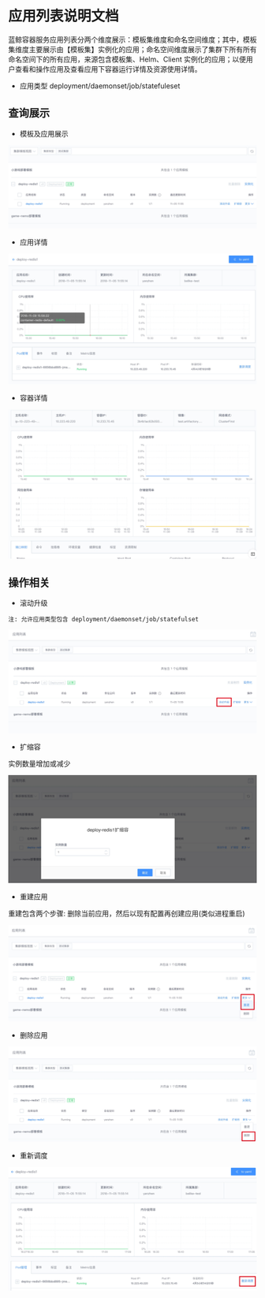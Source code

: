 # 应用列表说明文档

蓝鲸容器服务应用列表分两个维度展示：模板集维度和命名空间维度；其中，模板集维度主要展示由【模板集】实例化的应用；命名空间维度展示了集群下所有所有命名空间下的所有应用，来源包含模板集、Helm、Client 实例化的应用；以便用户查看和操作应用及查看应用下容器运行详情及资源使用详情。

- 应用类型
deployment/daemonset/job/statefuleset

## 查询展示

- 模板及应用展示

![-w2020](../../assets/template_instance.jpg)

- 应用详情

![-w2020](../../assets/instance_detail.jpg)

- 容器详情

![-w2020](../../assets/container_detail.jpg)

## 操作相关
- 滚动升级

`注: 允许应用类型包含 deployment/daemonset/job/statefulset`

![-w2020](../../assets/rollingupdate.jpg)

- 扩缩容

实例数量增加或减少

![-w2020](../../assets/scale.jpg)

- 重建应用

重建包含两个步骤: 删除当前应用，然后以现有配置再创建应用(类似进程重启)

![-w2020](../../assets/recreate.jpg)

- 删除应用

![-w2020](../../assets/delete.jpg)

- 重新调度

![-w2020](../../assets/reschedule.jpg)
